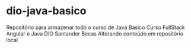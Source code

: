 # dio-java-basico
Repositório para armazenar todo o curso de Java Basico Curso FullStack Angular e Java DIO Santander Becas
Alterando conteúdo em repositório local
